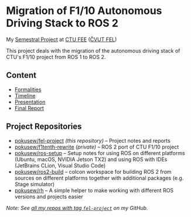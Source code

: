 # Migration of F1/10 Autonomous Driving Stack to ROS 2

My [Semestral Project](https://cw.fel.cvut.cz/wiki/courses/b4bproj6/start)
at [CTU FEE](https://fel.cvut.cz/en/) ([ČVUT FEL](https://fel.cvut.cz/cz/))

This project deals with the migration of the autonomous driving stack  of CTU's F1/10 project
from ROS 1 to ROS 2.


## Content

* [Formalities](./FORMAL.md)
* [Timeline](./TIMELINE.md)
* [Presentation](./presentation)
* [Final Report](./final-report)


## Project Repositories

* [pokusew/fel-project](https://github.com/pokusew/fel-project) _(this repository)_
  – Project notes and reports
* [pokusew/f1tenth-rewrite](https://github.com/pokusew/f1tenth-rewrite) _(private)_
  – ROS 2 port of CTU F1/10 project
* [pokusew/ros-setup](https://github.com/pokusew/ros-setup)
  – Setup notes for using ROS on different platforms (Ubuntu, macOS, NVIDIA Jetson TX2) and using ROS with
  IDEs (JetBrains CLion, Visual Studio Code)
* [pokusew/ros2-build](https://github.com/pokusew/ros2-build)
  – colcon workspace for building ROS 2 from sources on different platforms together with additional
  packages (e.g. Stage simulator)
* [pokusew/rh](https://github.com/pokusew/rh)
  – A simple helper to make working with different ROS versions and projects easier

_Note: See [all my repos with tag `fel-project`][my-fel-project-repos] on my GitHub._

[my-fel-project-repos]: https://github.com/pokusew?tab=repositories&q=topic%3Afel-project
